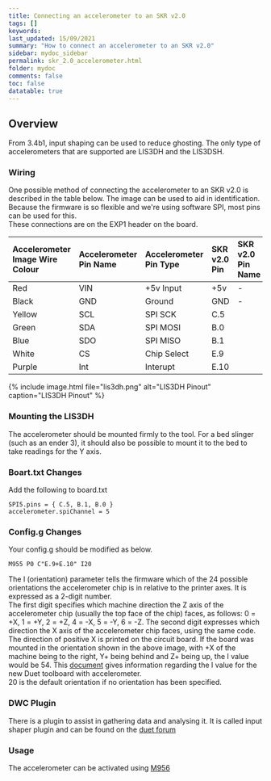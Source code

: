 ```yaml
---
title: Connecting an accelerometer to an SKR v2.0
tags: []
keywords: 
last_updated: 15/09/2021
summary: "How to connect an accelerometer to an SKR v2.0"
sidebar: mydoc_sidebar
permalink: skr_2.0_accelerometer.html
folder: mydoc
comments: false
toc: false
datatable: true
---
```


## Overview

From 3.4b1, input shaping can be used to reduce ghosting. The only type of accelerometers that are supported are LIS3DH and the LIS3DSH.  

### Wiring

One possible method of connecting the accelerometer to an SKR v2.0 is described in the table below. The image can be used to aid in identification.  
Because the firmware is so flexible and we're using software SPI, most pins can be used for this.  
These connections are on the EXP1 header on the board.  

<div class="datatable-begin"></div>

|Accelerometer Image Wire Colour|Accelerometer Pin Name|Accelerometer Pin Type|SKR v2.0 Pin|SKR v2.0 Pin Name|
|:---|:---|:---|:---|:----|
|Red|VIN| +5v Input| +5v| -|
|Black|GND|Ground|GND|-|
|Yellow|SCL|SPI SCK|C.5||
|Green|SDA|SPI MOSI|B.0||
|Blue|SDO|SPI MISO|B.1||
|White|CS|Chip Select|E.9||
|Purple|Int|Interupt|E.10||

<div class="datatable-end"></div>

{% include image.html file="lis3dh.png" alt="LIS3DH Pinout" caption="LIS3DH Pinout" %}

### Mounting the LIS3DH

The accelerometer should be mounted firmly to the tool. For a bed slinger (such as an ender 3), it should also be possible to mount it to the bed to take readings for the Y axis.  

### Boart.txt Changes

Add the following to board.txt
```
SPI5.pins = { C.5, B.1, B.0 }
accelerometer.spiChannel = 5
```

### Config.g Changes

Your config.g should be modified as below.
```
M955 P0 C"E.9+E.10" I20
```  
The I (orientation) parameter tells the firmware which of the 24 possible orientations the accelerometer chip is in relative to the printer axes. It is expressed as a 2-digit number.  
The first digit specifies which machine direction the Z axis of the accelerometer chip (usually the top face of the chip) faces, as follows: 0 = +X, 1 = +Y, 2 = +Z, 4 = -X, 5 = -Y, 6 = -Z. The second digit expresses which direction the X axis of the accelerometer chip faces, using the same code. The direction of positive X is printed on the circuit board. If the board was mounted in the orientation shown in the above image, with +X of the machine being to the right, Y+ being behind and Z+ being up, the I value would be 54. This [document](https://www.dropbox.com/s/hu2w5mk57l4zqpg/Accelerometer%20Orientation.pdf?dl=0) gives information regarding the I value for the new Duet toolboard with accelerometer.  
20 is the default orientation if no orientation has been specified.

### DWC Plugin

There is a plugin to assist in gathering data and analysing it.
It is called input shaper plugin and can be found on the [duet forum](https://github.com/mfs12/DuetWebControl/releases)

### Usage

The accelerometer can be activated using [M956](https://docs.duet3d.com/en/User_manual/Reference/Gcodes#m956-collect-accelerometer-data-and-write-to-file)